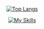 <div align="center">

[![Top Langs](https://github-readme-stats.vercel.app/api/top-langs/?username=lvanrooijen&theme=blue-green)](https://github.com/anuraghazra/github-readme-stats)  

[![My Skills](https://skillicons.dev/icons?i=html,css,js,ts,java,spring,react,postgres,idea&theme=dark&perline=9)](https://skillicons.dev)    

</div>
